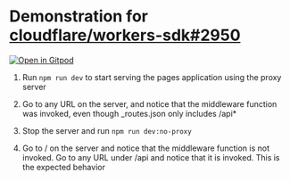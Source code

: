 # Demonstration for [cloudflare/workers-sdk#2950](https://github.com/cloudflare/workers-sdk/issues/2950)

[![Open in Gitpod](https://gitpod.io/button/open-in-gitpod.svg)](https://gitpod.io/#https://github.com/grimsteel/cf-pages-routes-proxy-not-respected)

1. Run `npm run dev` to start serving the pages application using the proxy server

2. Go to any URL on the server, and notice that the middleware function was invoked, even though _routes.json only includes /api*

3. Stop the server and run `npm run dev:no-proxy`

4. Go to / on the server and notice that the middleware function is not invoked. Go to any URL under /api and notice that it is invoked. This is the expected behavior